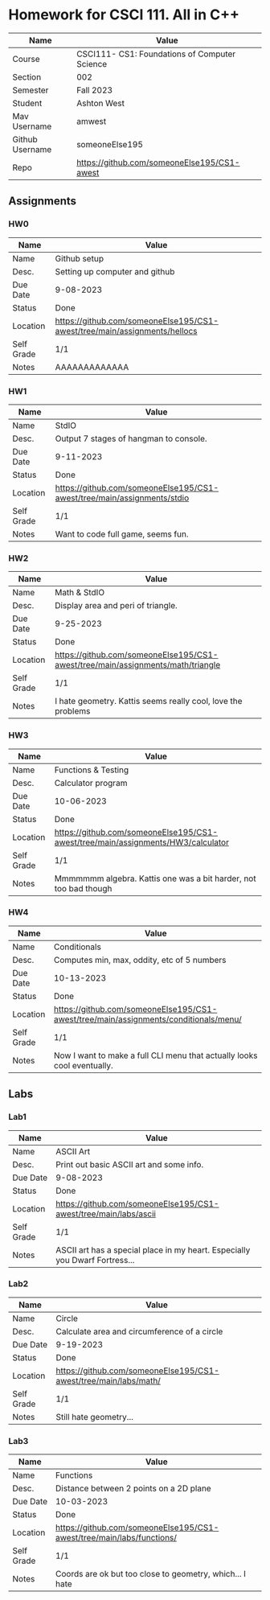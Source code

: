 # Homework for CSCI 111. All in C++

|Name  |Value|
|-----------|-------------------------------------|
|Course| CSCI111- CS1: Foundations of Computer Science|
|Section| 002|
|Semester| Fall 2023|
|Student| Ashton West|
|Mav Username| amwest|
|Github Username| someoneElse195|
|Repo| <https://github.com/someoneElse195/CS1-awest>|

## Assignments

### HW0

|Name       |Value                                                                    |
|-----------|-------------------------------------------------------------------------|
|Name       |Github setup                                                             |
|Desc.      | Setting up computer and github                                          |
|Due Date   |9-08-2023                                                                |
|Status     |Done                                                                     |
|Location   |<https://github.com/someoneElse195/CS1-awest/tree/main/assignments/hellocs>|
|Self Grade | 1/1                                                                     |
|Notes      |AAAAAAAAAAAAA                                                            |

### HW1

|Name|Value|
|-----------|-------------------------------------|
|Name|StdIO|
|Desc.| Output 7 stages of hangman to console.|
|Due Date|9-11-2023 |
|Status|Done|
|Location|<https://github.com/someoneElse195/CS1-awest/tree/main/assignments/stdio>|
|Self Grade| 1/1|
|Notes| Want to code full game, seems fun.

### HW2

|Name|Value|
|-----------|-------------------------------------|
|Name|Math & StdIO|
|Desc.| Display area and peri of triangle.|
|Due Date|9-25-2023 |
|Status|Done|
|Location|<https://github.com/someoneElse195/CS1-awest/tree/main/assignments/math/triangle>|
|Self Grade| 1/1|
|Notes|I hate geometry. Kattis seems really cool, love the problems|

### HW3

|Name|Value|
|-----------|-------------------------------------|
|Name|Functions & Testing|
|Desc.| Calculator program|
|Due Date|10-06-2023 |
|Status|Done|
|Location|<https://github.com/someoneElse195/CS1-awest/tree/main/assignments/HW3/calculator>|
|Self Grade| 1/1|
|Notes|Mmmmmmm algebra. Kattis one was a bit harder, not too bad though|

### HW4

|Name|Value|
|-----------|-------------------------------------------|
|Name       |Conditionals                               |
|Desc.      |Computes min, max, oddity, etc of 5 numbers|
|Due Date   |10-13-2023                                 |
|Status|Done|
|Location|<https://github.com/someoneElse195/CS1-awest/tree/main/assignments/conditionals/menu/>|
|Self Grade| 1/1|
|Notes|Now I want to make a full CLI menu that actually looks cool eventually.|

## Labs

### Lab1

|Name|Value|
|-----------|-------------------------------------|
|Name|ASCII Art|
|Desc.|Print out basic ASCII art and some info.|
|Due Date|9-08-2023 |
|Status|Done|
|Location|<https://github.com/someoneElse195/CS1-awest/tree/main/labs/ascii>|
|Self Grade| 1/1|
|Notes|ASCII art has a special place in my heart. Especially you Dwarf Fortress...|

### Lab2

|Name|Value|
|-----------|-------------------------------------|
|Name|Circle|
|Desc.|Calculate area and circumference of a circle|
|Due Date|9-19-2023 |
|Status|Done|
|Location|<https://github.com/someoneElse195/CS1-awest/tree/main/labs/math/>|
|Self Grade| 1/1|
|Notes|Still hate geometry...|

### Lab3

|Name|Value|
|-----------|-------------------------------------|
|Name|Functions|
|Desc.|Distance between 2 points on a 2D plane|
|Due Date|10-03-2023 |
|Status|Done|
|Location|<https://github.com/someoneElse195/CS1-awest/tree/main/labs/functions/>|
|Self Grade| 1/1|
|Notes|Coords are ok but too close to geometry, which... I hate|
